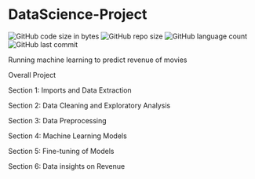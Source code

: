 # DataScience-Project
![GitHub code size in bytes](https://img.shields.io/github/languages/code-size/roydonauyr/DataScience-Project)
![GitHub repo size](https://img.shields.io/github/repo-size/roydonauyr/DataScience-Project)
![GitHub language count](https://img.shields.io/github/languages/count/roydonauyr/DataScience-Project)
![GitHub last commit](https://img.shields.io/github/last-commit/roydonauyr/DataScience-Project)

Running machine learning to predict revenue of movies

Overall Project

Section 1: Imports and Data Extraction

Section 2: Data Cleaning and Exploratory Analysis

Section 3: Data Preprocessing

Section 4: Machine Learning Models

Section 5: Fine-tuning of Models

Section 6: Data insights on Revenue
